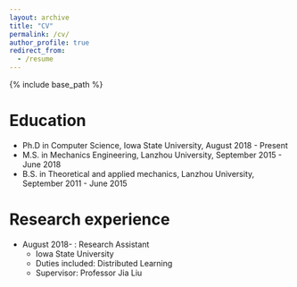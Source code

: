 ```yaml
---
layout: archive
title: "CV"
permalink: /cv/
author_profile: true
redirect_from:
  - /resume
---
```


{% include base_path %}

Education
======

* Ph.D in Computer Science, Iowa State University, August 2018 - Present
* M.S. in Mechanics Engineering, Lanzhou University, September 2015 - June 2018
* B.S. in Theoretical and applied mechanics, Lanzhou University, September 2011 - June 2015

Research experience
======
* August 2018- : Research Assistant
  * Iowa State University
  * Duties included: Distributed Learning
  * Supervisor: Professor Jia Liu



